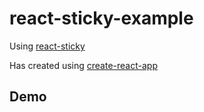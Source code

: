 # react-sticky-example

Using [react-sticky](https://github.com/captivationsoftware/react-sticky)

Has created using [create-react-app](https://github.com/facebook/create-react-app)

## Demo

